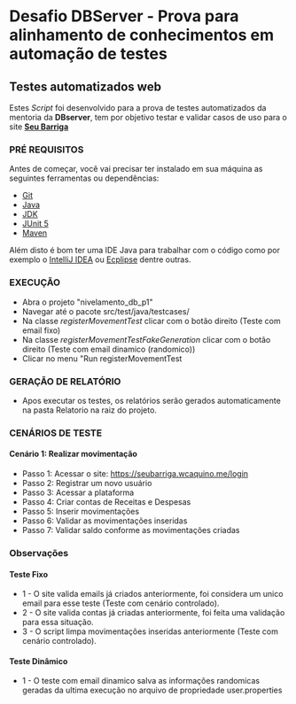 # Desafio DBServer - Prova para alinhamento de conhecimentos em automação de testes
## Testes automatizados web

Estes *Script* foi desenvolvido para a prova de testes automatizados da mentoria da **DBserver**, tem por objetivo testar e validar casos de uso para o site [**Seu Barriga**](https://seubarriga.wcaquino.me/)

### PRÉ REQUISITOS

Antes de começar, você vai precisar ter instalado em sua máquina as seguintes ferramentas ou dependências:

* [Git](https://git-scm.com)
* [Java](https://www.java.com/pt-BR/)
* [JDK](https://www.oracle.com/java/technologies/downloads/)
* [JUnit 5](https://junit.org/junit5/)
* [Maven](https://maven.apache.org/)

Além disto é bom ter uma IDE Java para trabalhar com o código como por exemplo o [IntelliJ IDEA](https://www.jetbrains.com/pt-br/idea/) ou [Ecplipse](https://www.eclipse.org/downloads/) dentre outras.

### EXECUÇÃO

* Abra o projeto "nivelamento_db_p1"
* Navegar até o pacote src/test/java/testcases/
* Na classe *registerMovementTest* clicar com o botão direito (Teste com email fixo)
* Na classe *registerMovementTestFakeGeneration* clicar com o botão direito (Teste com email dinamico (randomico))
* Clicar no menu "Run registerMovementTest


### GERAÇÃO DE RELATÓRIO

* Apos executar os testes, os relatórios serão gerados automaticamente na pasta Relatorio na raiz do projeto.


### CENÁRIOS DE TESTE

#### Cenário 1: Realizar movimentação
* Passo 1: Acessar o site: https://seubarriga.wcaquino.me/login
* Passo 2: Registrar um novo usuário
* Passo 3: Acessar a plataforma
* Passo 4: Criar contas de Receitas e Despesas
* Passo 5: Inserir movimentações
* Passo 6: Validar as movimentações inseridas
* Passo 7: Validar saldo conforme as movimentações criadas

### Observações
#### Teste Fixo
* 1 - O site valida emails já criados anteriormente, foi considera um unico email para esse teste (Teste com cenário controlado).
* 2 - O site valida contas já criadas anteriormente, foi feita uma validação para essa situação.
* 3 - O script limpa movimentações inseridas anteriormente (Teste com cenário controlado).
#### Teste Dinâmico
* 1 - O teste com email dinamico salva as informações randomicas geradas da ultima execução no arquivo de propriedade user.properties